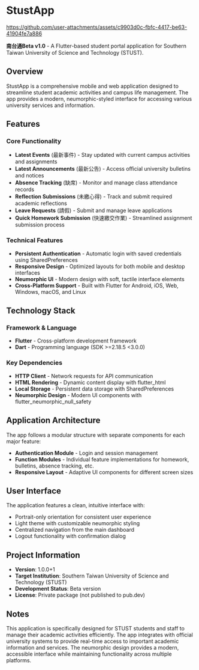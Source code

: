 # StustApp


https://github.com/user-attachments/assets/c9903d0c-fbfc-4417-be63-41904fe7a886



**南台通Beta v1.0** - A Flutter-based student portal application for Southern Taiwan University of Science and Technology (STUST).

## Overview

StustApp is a comprehensive mobile and web application designed to streamline student academic activities and campus life management. The app provides a modern, neumorphic-styled interface for accessing various university services and information.

## Features

### Core Functionality
- **Latest Events** (最新事件) - Stay updated with current campus activities and assignments
- **Latest Announcements** (最新公告) - Access official university bulletins and notices 
- **Absence Tracking** (缺席) - Monitor and manage class attendance records 
- **Reflection Submissions** (未繳心得) - Track and submit required academic reflections 
- **Leave Requests** (請假) - Submit and manage leave applications 
- **Quick Homework Submission** (快速繳交作業) - Streamlined assignment submission process

### Technical Features
- **Persistent Authentication** - Automatic login with saved credentials using SharedPreferences 
- **Responsive Design** - Optimized layouts for both mobile and desktop interfaces
- **Neumorphic UI** - Modern design with soft, tactile interface elements 
- **Cross-Platform Support** - Built with Flutter for Android, iOS, Web, Windows, macOS, and Linux 

## Technology Stack

### Framework & Language
- **Flutter** - Cross-platform development framework 
- **Dart** - Programming language (SDK >=2.18.5 <3.0.0)

### Key Dependencies
- **HTTP Client** - Network requests for API communication 
- **HTML Rendering** - Dynamic content display with flutter_html 
- **Local Storage** - Persistent data storage with SharedPreferences 
- **Neumorphic Design** - Modern UI components with flutter_neumorphic_null_safety 

## Application Architecture

The app follows a modular structure with separate components for each major feature:

- **Authentication Module** - Login and session management
- **Function Modules** - Individual feature implementations for homework, bulletins, absence tracking, etc. 
- **Responsive Layout** - Adaptive UI components for different screen sizes
## User Interface

The application features a clean, intuitive interface with:
- Portrait-only orientation for consistent user experience
- Light theme with customizable neumorphic styling 
- Centralized navigation from the main dashboard 
- Logout functionality with confirmation dialog 

## Project Information

- **Version**: 1.0.0+1 
- **Target Institution**: Southern Taiwan University of Science and Technology (STUST)
- **Development Status**: Beta version
- **License**: Private package (not published to pub.dev)

## Notes

This application is specifically designed for STUST students and staff to manage their academic activities efficiently. The app integrates with official university systems to provide real-time access to important academic information and services. The neumorphic design provides a modern, accessible interface while maintaining functionality across multiple platforms.
